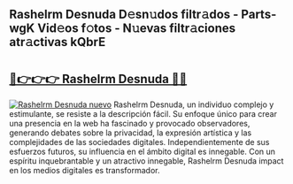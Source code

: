 ## Rashelrm Desnuda D𝚎sn𝚞dos filtr𝚊dos - Parts-wgK Vid𝚎os f𝚘tos - N𝚞evas filtr𝚊ciones atr𝚊ctivas kQbrE

# <h2><a href="http://mb134j.tromn.icu/?c=Rashelrm+Desnuda">🔗👉👉👉 Rashelrm Desnuda 🔗🔗</a></h2>

[![Rashelrm Desnuda nuevo](https://i.imgur.com/pEAQMta.gif)](http://mb134j.tromn.icu/?c=Rashelrm+Desnuda)
Rashelrm Desnuda, un individuo complejo y estimulante, se resiste a la descripción fácil. Su enfoque único para crear una presencia en la web ha fascinado y provocado observadores, generando debates sobre la privacidad, la expresión artística y las complejidades de las sociedades digitales. Independientemente de sus esfuerzos futuros, su influencia en el ámbito digital es innegable. Con un espíritu inquebrantable y un atractivo innegable, Rashelrm Desnuda impact en los medios digitales es transformador.
